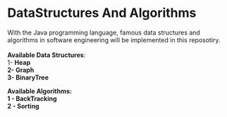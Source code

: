 # DataStructures And Algorithms
With the Java programming language, famous data structures and algorithms in software engineering will be implemented in this reposotiry. <br/><br/>
<b>Available Data Structures</b>:<br/>
1- <b>Heap<b/>  <br/>
2- <b>Graph<b/><br/>
3- <b>BinaryTree<b/><br/>

<b>Available Algorithms<b/>:<br/>
1 - <b>BackTracking<b/> <br/>
2 - <b>Sorting<b/><br/>